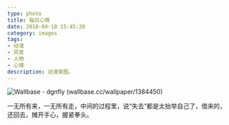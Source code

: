 ```yaml
---
type: photo
title: 每日心情
date: 2018-04-18 15:45:20
category: images
tags:
- 动漫
- 风景
- 人物
- 心情
description: 动漫美图。
---
```


![Wallbase - dgnfly (wallbase.cc/wallpaper/1384450)](http://ww1.sinaimg.cn/large/81b78497jw1emfgts2pt4j21hc0u0k1c.jpg)

一无所有来，一无所有走，中间的过程里，说“失去”都是太抬举自己了，借来的，还回去，摊开手心，握紧拳头。

